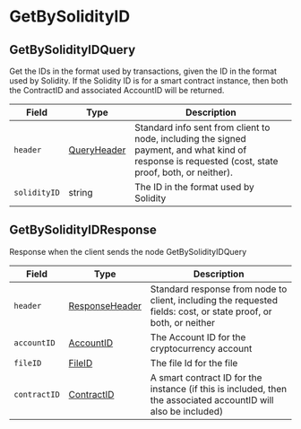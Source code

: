 # GetBySolidityID

## GetBySolidityIDQuery

Get the IDs in the format used by transactions, given the ID in the format used by Solidity. If the Solidity ID is for a smart contract instance, then both the ContractID and associated AccountID will be returned.

| Field        | Type                          | Description                                                                                                                                                                            |
| ------------ | ----------------------------- | -------------------------------------------------------------------------------------------------------------------------------------------------------------------------------------- |
| `header`     | [QueryHeader](queryheader.md) | Standard info sent from client to node, including the signed payment, and what kind of response is requested (cost, state proof, both, or neither). |
| `solidityID` | string                        | The ID in the format used by Solidity                                                                                                                                                  |

## GetBySolidityIDResponse

Response when the client sends the node GetBySolidityIDQuery

| Field        | Type                                       | Description                                                                                                                        |
| ------------ | ------------------------------------------ | ---------------------------------------------------------------------------------------------------------------------------------- |
| `header`     | [ResponseHeader](responseheader.md)        | Standard response from node to client, including the requested fields: cost, or state proof, or both, or neither   |
| `accountID`  | [AccountID](../basic-types/accountid.md)   | The Account ID for the cryptocurrency account                                                                                      |
| `fileID`     | [FileID](../basic-types/fileid.md)         | The file Id for the file                                                                                                           |
| `contractID` | [ContractID](../basic-types/contractid.md) | A smart contract ID for the instance (if this is included, then the associated accountID will also be included) |
